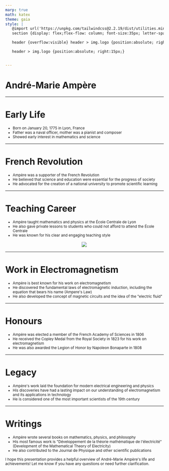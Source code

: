 ```yaml
---
marp: true
math: katex
theme: gaia
style: |
   @import url('https://unpkg.com/tailwindcss@2.2.19/dist/utilities.min.css');
   section {display: flex;flex-flow: column; font-size:35px; letter-spacing:1.4px;}

   header {overflow:visible} header > img.logo {position:absolute; right:15px;}

   header > img.logo {position:absolute; right:15px;}


---
```

<!-- backgroundColor: #898084 -->
<!-- _class: lead -->

 # André-Marie Ampère

---
<style scoped>p,li {font-size:0.88em}</style>

 # Early Life
- Born on January 20, 1775 in Lyon, France
- Father was a naval officer, mother was a pianist and composer
- Showed early interest in mathematics and science


---
<style scoped>p,li {font-size:0.88em}</style>

 # French Revolution

- Ampère was a supporter of the French Revolution
- He believed that science and education were essential for the progress of society
- He advocated for the creation of a national university to promote scientific learning

---
<style scoped>p,li {font-size:0.84em}</style>

 # Teaching Career
- Ampère taught mathematics and physics at the École Centrale de Lyon
- He also gave private lessons to students who could not afford to attend the École Centrale
- He was known for his clear and engaging teaching style
<div style="display: flex; flex: 1 1 auto; flex-flow: row; min-height: 0"><div style="display: flex; flex: 1 1 auto; justify-content: center;min-height:0;min-width:0; margin-bottom:0.1em;;margin-right:0.15em">
<img style='object-fit: contain; max-height:100%; max-width:100%; background-color: rgba(0,0,0,0);' src='https://upload.wikimedia.org/wikipedia/commons/thumb/d/db/Amp%C3%A8re_-_Essai_sur_la_philosophie_des_sciences%2C_1838_-_3912601_323893_1_00011.tif/lossy-page1-220px-Amp%C3%A8re_-_Essai_sur_la_philosophie_des_sciences%2C_1838_-_3912601_323893_1_00011.tif.jpg'/>
</div>
</div>


---
<style scoped>p,li {font-size:0.88em}</style>

 # Work in Electromagnetism

- Ampère is best known for his work on electromagnetism
- He discovered the fundamental laws of electromagnetic induction, including the equation that bears his name (Ampere's Law)
- He also developed the concept of magnetic circuits and the idea of the "electric fluid"

---
<style scoped>p,li {font-size:0.88em}</style>

 # Honours
- Ampère was elected a member of the French Academy of Sciences in 1806
- He received the Copley Medal from the Royal Society in 1823 for his work on electromagnetism
- He was also awarded the Legion of Honor by Napoleon Bonaparte in 1808


---
<style scoped>p,li {font-size:0.88em}</style>

 # Legacy

- Ampère's work laid the foundation for modern electrical engineering and physics
- His discoveries have had a lasting impact on our understanding of electromagnetism and its applications in technology
- He is considered one of the most important scientists of the 19th century

---
<style scoped>p,li {font-size:0.84em}</style>

 # Writings
- Ampère wrote several books on mathematics, physics, and philosophy
- His most famous work is "Développement de la théorie mathématique de l'électricité" (Development of the Mathematical Theory of Electricity)
- He also contributed to the Journal de Physique and other scientific publications

I hope this presentation provides a helpful overview of André-Marie Ampère's life and achievements! Let me know if you have any questions or need further clarification.
